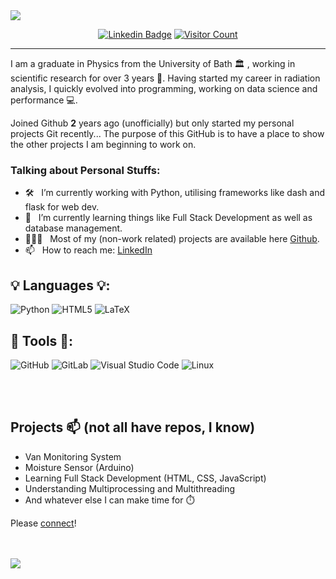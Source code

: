 <div>
    <img src="https://readme-typing-svg.demolab.com?font=Fira+Code&pause=100&width=435&lines=Hi+there,+I'm+James!;Welcome+to+my+GitHub+:);">
</div>

<div align="center">

  <a href="https://www.linkedin.com/in/james-a-hodson/">![Linkedin Badge](https://img.shields.io/badge/-LinkedIn-blue?style=flat&logo=Linkedin&logoColor=white&link=https://www.linkedin.com/in/james-a-hodson/)</a>
  <a href="">![Visitor Count](https://komarev.com/ghpvc/?username=jamesdidathing&color=green)</a>

</div>
  
-----------------------------------



I am a graduate in Physics from the University of Bath 🏛 , working in scientific research for over 3 years 🔬. Having started my career in radiation analysis, I quickly evolved into programming, working on data science and performance 💻. 

Joined Github **2** years ago (unofficially) but only started my personal projects Git recently... The purpose of this GitHub is to have a place to show the other projects I am beginning to work on.

### Talking about Personal Stuffs:

- 🛠 &nbsp; I’m currently working with Python, utilising frameworks like dash and flask for web dev.
- 🌱 &nbsp; I’m currently learning things like Full Stack Development as well as database management.
- 👨🏻‍💻 &nbsp; Most of my (non-work related) projects are available here [Github](https://github.com/jamesdidathing).
- 📫 &nbsp; How to reach me: [LinkedIn](https://www.linkedin.com/in/james-a-hodson/)

## 💡 Languages 💡:
![Python](https://img.shields.io/badge/python-3670A0?style=for-the-badge&logo=python&logoColor=ffdd54)
![HTML5](https://img.shields.io/badge/html5-%23E34F26.svg?style=for-the-badge&logo=html5&logoColor=white)
![LaTeX](https://img.shields.io/badge/latex-%23008080.svg?style=for-the-badge&logo=latex&logoColor=white)

## 🔨 Tools 🔨:
![GitHub](https://img.shields.io/badge/github-%23121011.svg?style=for-the-badge&logo=github&logoColor=white)
![GitLab](https://img.shields.io/badge/gitlab-%23181717.svg?style=for-the-badge&logo=gitlab&logoColor=white)
![Visual Studio Code](https://img.shields.io/badge/Visual%20Studio%20Code-0078d7.svg?style=for-the-badge&logo=visual-studio-code&logoColor=white)
![Linux](https://img.shields.io/badge/Linux-FCC624?style=for-the-badge&logo=linux&logoColor=black)


<br/><br/>
## Projects 📫 (not all have repos, I know)
- Van Monitoring System
- Moisture Sensor (Arduino)
- Learning Full Stack Development (HTML, CSS, JavaScript)
- Understanding Multiprocessing and Multithreading
- And whatever else I can make time for ⏱️

Please [connect](https://www.linkedin.com/in/james-a-hodson/)!

<br/><br/>
<a href="https://github.com/anuraghazra/github-readme-stats">
  <img align="center" src="https://github-readme-stats.vercel.app/api?username=jamesdidathing&show_icons=true&theme=radical" />
</a>



